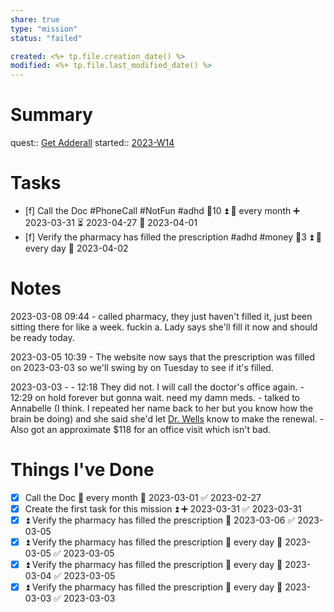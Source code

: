 ```yaml
---
share: true
type: "mission"
status: "failed"

created: <%+ tp.file.creation_date() %> 
modified: <%+ tp.file.last_modified_date() %>
---
```

# Summary
quest:: [Get Adderall](./Get%20Adderall.md)
started:: [2023-W14](./2023-W14.md)
# Tasks
- [f] Call the Doc #PhoneCall #NotFun #adhd 🥄10 ⏫ 🔁 every month ➕ 2023-03-31 ⏳ 2023-04-27 📅 2023-04-01
- [f] Verify the pharmacy has filled the prescription #adhd #money 🥄3 ⏫ 🔁 every day 📅 2023-04-02
# Notes
2023-03-08 09:44 - called pharmacy, they just haven't filled it, just been sitting there for like a week.  fuckin a.  Lady says she'll fill it now and should be ready today.

2023-03-05 10:39 - The website now says that the prescription was filled  on 2023-03-03 so we'll swing by on Tuesday to see if it's filled.

2023-03-03 - 
		- 12:18 They did not. I will call the doctor's office again.
		- 12:29 on hold forever but gonna wait.  need my damn meds.
		- talked to Annabelle (I think.  I repeated her name back to her but you know how the brain be doing) and she said she'd let [Dr. Wells](Dr.%20Wells.md) know to make the renewal.
		- Also got an approximate $118 for an office visit which isn't bad.
# Things I've Done

- [x] Call the Doc 🔁 every month 📅 2023-03-01 ✅ 2023-02-27
- [x] Create the first task for this mission ⏫ ➕ 2023-03-31 ✅ 2023-03-31
- [x] ⏫ Verify the pharmacy has filled the prescription 📅 2023-03-06 ✅ 2023-03-05
- [x] ⏫ Verify the pharmacy has filled the prescription 🔁 every day 📅 2023-03-05 ✅ 2023-03-05
- [x] ⏫ Verify the pharmacy has filled the prescription 🔁 every day 📅 2023-03-04 ✅ 2023-03-05
- [x] ⏫ Verify the pharmacy has filled the prescription 🔁 every day 📅 2023-03-03 ✅ 2023-03-03
